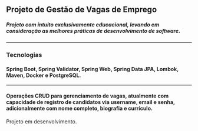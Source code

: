 ## Projeto de Gestão de Vagas de Emprego
##### Projeto com intuito exclusivamente educacional, levando em consideração as melhores práticas de desenvolvimento de software.
---------------------------------------------------------------------------------------------------------
### Tecnologias
#### Spring Boot, Spring Validator, Spring Web, Spring Data JPA, Lombok, Maven, Docker e PostgreSQL.
---------------------------------------------------------------------------------------------------------
#### Operações CRUD para gerenciamento de vagas, atualmente com capacidade de registro de candidatos via username, email e senha, adicionalmente com nome completo, biografia e currículo.

Projeto em desenvolvimento.
